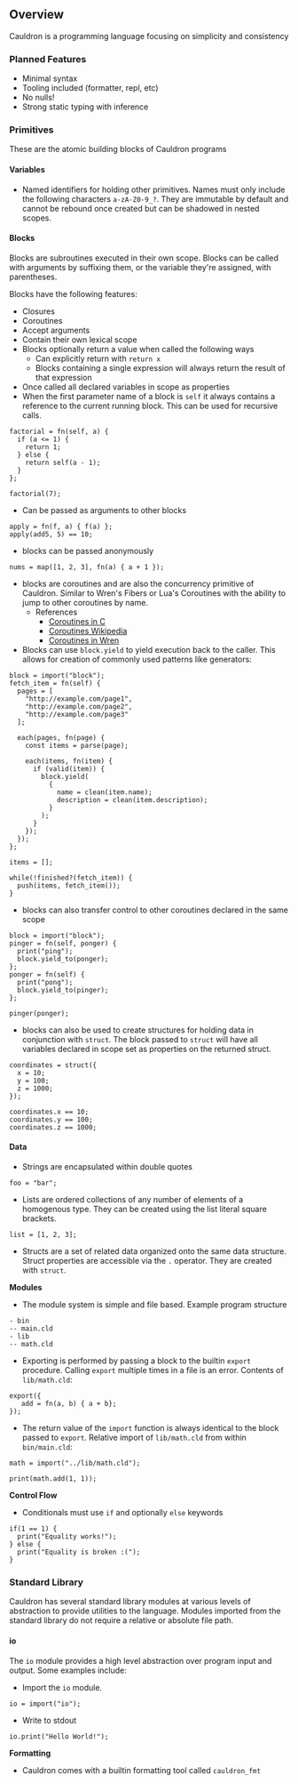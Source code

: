 ## Overview
Cauldron is a programming language focusing on simplicity and consistency

### Planned Features
- Minimal syntax
- Tooling included (formatter, repl, etc)
- No nulls!
- Strong static typing with inference

### Primitives
These are the atomic building blocks of Cauldron programs

#### Variables
- Named identifiers for holding other primitives. Names must only include the following characters `a-zA-Z0-9_?`. They are immutable by default and cannot be rebound once created but can be shadowed in nested scopes.

#### Blocks
Blocks are subroutines executed in their own scope. Blocks can be called with arguments by suffixing them, or the variable they're assigned, with parentheses.

Blocks have the following features:
- Closures
- Coroutines
- Accept arguments
- Contain their own lexical scope
- Blocks optionally return a value when called the following ways
	- Can explicitly return with `return x`
	- Blocks containing a single expression will always return the result of that expression
- Once called all declared variables in scope as properties
- When the first parameter name of a block is `self` it always contains a reference to the  current running block. This can be used for recursive calls.
```
factorial = fn(self, a) {
  if (a <= 1) {
    return 1;
  } else {
    return self(a - 1);
  }
};

factorial(7);
```
- Can be passed as arguments to other blocks
```
apply = fn(f, a) { f(a) };
apply(add5, 5) == 10;
```
- blocks can be passed anonymously
```
nums = map([1, 2, 3], fn(a) { a + 1 });
```
- blocks are coroutines and are also the concurrency primitive of Cauldron. Similar to Wren's Fibers or Lua's Coroutines with the ability to jump to other coroutines by name. 
	- References 
		- [Coroutines in C](https://www.chiark.greenend.org.uk/~sgtatham/coroutines.html)
		- [Coroutines Wikipedia](https://en.m.wikipedia.org/wiki/Coroutine)
		- [Coroutines in Wren](https://wren.io/concurrency.html)
- Blocks can use `block.yield`  to yield execution back to the caller. This allows for creation of commonly used patterns like generators:
```
block = import("block");
fetch_item = fn(self) {
  pages = [
    "http://example.com/page1",
    "http://example.com/page2",
    "http://example.com/page3"
  ];
  
  each(pages, fn(page) {
    const items = parse(page);

    each(items, fn(item) {
      if (valid(item)) {
        block.yield(
          {
            name = clean(item.name);
            description = clean(item.description);
          }
        );
      }
    });
  });
};

items = [];

while(!finished?(fetch_item)) {
  push(items, fetch_item());
}
```
- blocks can also transfer control to other coroutines declared in the same scope
```
block = import("block");
pinger = fn(self, ponger) { 
  print("ping");
  block.yield_to(ponger);
};
ponger = fn(self) {
  print("pong");
  block.yield_to(pinger);
};

pinger(ponger);
```
- blocks can also be used to create structures for holding data in conjunction with `struct`. The block passed to `struct` will have all variables declared in scope set as properties on the returned struct.
```
coordinates = struct({
  x = 10;
  y = 100;
  z = 1000;
});

coordinates.x == 10;
coordinates.y == 100;
coordinates.z == 1000;
```

#### Data
- Strings are encapsulated within double quotes
```
foo = "bar";
```
- Lists are ordered collections of any number of elements of a homogenous type. They can be created using the list literal square brackets.
```
list = [1, 2, 3];
```
- Structs are a set of related data organized onto the same data structure. Struct properties are accessible via the `.` operator. They are created with `struct`.

**Modules**
- The module system is simple and file based. Example program structure
```
- bin
-- main.cld
- lib
-- math.cld
```
- Exporting is performed by passing a block to the builtin `export` procedure. Calling `export` multiple times in a file is an error. Contents of `lib/math.cld`:
```
export({
   add = fn(a, b) { a + b};
});
```
- The return value of the `import` function is always identical to the block passed to `export`. Relative import of `lib/math.cld` from within `bin/main.cld`:
```
math = import("../lib/math.cld");

print(math.add(1, 1));
```

**Control Flow**
- Conditionals must use `if` and optionally `else` keywords
```
if(1 == 1) {
  print("Equality works!");
} else {
  print("Equality is broken :(");
}
```

### Standard Library
Cauldron has several standard library modules at various levels of abstraction to provide utilities to the language. Modules imported from the standard library do not require a relative or absolute file path.

#### io
The `io` module provides a high level abstraction over program input and output. Some examples include:
- Import the `io` module. 
```
io = import("io");
```
- Write to stdout
```
io.print("Hello World!");
```

**Formatting**
- Cauldron comes with a builtin formatting tool called `cauldron_fmt`
